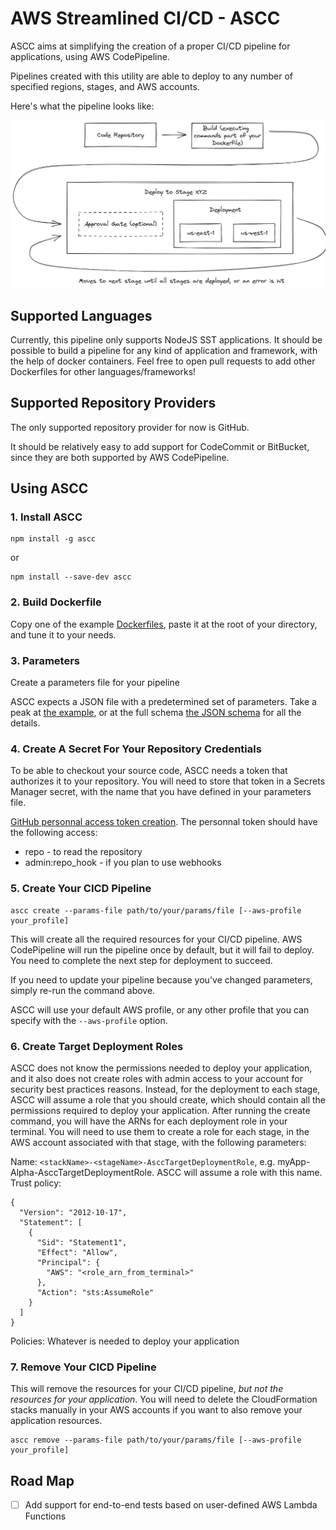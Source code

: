 # AWS Streamlined CI/CD - ASCC

ASCC aims at simplifying the creation of a proper CI/CD pipeline for applications, using AWS CodePipeline.

Pipelines created with this utility are able to deploy to any number of specified regions, stages, and AWS accounts.

Here's what the pipeline looks like:

![CICD Pipeline](./docs/diagrams/awsStreamlinedCicdPipeline.excalidraw.png)

## Supported Languages

Currently, this pipeline only supports NodeJS SST applications. It should be possible to build a pipeline for any kind of
application and framework, with the help of docker containers. Feel free to open pull requests to add other Dockerfiles for other languages/frameworks!

## Supported Repository Providers

The only supported repository provider for now is GitHub.

It should be relatively easy to add support for CodeCommit or BitBucket, since they are both
supported by AWS CodePipeline.

## Using ASCC

### 1. Install ASCC

```
npm install -g ascc
```

or

```
npm install --save-dev ascc
```

### 2. Build Dockerfile

Copy one of the example [Dockerfiles](./dockerfile-examples/), paste it at the root of your directory, and tune it to your needs.

### 3. Parameters

Create a parameters file for your pipeline

ASCC expects a JSON file with a predetermined set of parameters. Take a peak at [the example](./docs/cicd_parameters.example.json), or
at the full schema [the JSON schema](./src/jsonParametersSchema.ts) for all the details.

### 4. Create A Secret For Your Repository Credentials

To be able to checkout your source code, ASCC needs a token that authorizes it to your repository. You will need to store that token in a Secrets Manager secret, with the name that you have defined in your parameters file.

[GitHub personnal access token creation](https://docs.github.com/en/authentication/keeping-your-account-and-data-secure/creating-a-personal-access-token). The personnal token should have the following access:

- repo - to read the repository
- admin:repo_hook - if you plan to use webhooks

### 5. Create Your CICD Pipeline

```
ascc create --params-file path/to/your/params/file [--aws-profile your_profile]
```

This will create all the required resources for your CI/CD pipeline. AWS CodePipeline will run the pipeline once by default, but it will fail to deploy. You need to complete the next step for deployment to succeed.

If you need to update your pipeline because you've changed parameters, simply re-run the command above.

ASCC will use your default AWS profile, or any other profile that you can specify with the `--aws-profile` option.

### 6. Create Target Deployment Roles

ASCC does not know the permissions needed to deploy your application, and it also does not create roles with admin access to your account for security best practices reasons. Instead, for the deployment to each stage, ASCC will assume a role that you should create, which should contain all the permissions required to deploy your application. After running the create command, you will have the ARNs for each deployment role in your terminal. You will need to use them to create a role for each stage, in the AWS account associated with that stage, with the following parameters:

Name: `<stackName>-<stageName>-AsccTargetDeploymentRole`, e.g. myApp-Alpha-AsccTargetDeploymentRole. ASCC will assume a role with this name.
Trust policy:

```
{
  "Version": "2012-10-17",
  "Statement": [
    {
      "Sid": "Statement1",
      "Effect": "Allow",
      "Principal": {
        "AWS": "<role_arn_from_terminal>"
      },
      "Action": "sts:AssumeRole"
    }
  ]
}
```

Policies: Whatever is needed to deploy your application

### 7. Remove Your CICD Pipeline

This will remove the resources for your CI/CD pipeline, _but not the resources for your application_. You will need to delete the CloudFormation stacks manually in your AWS accounts if you want to also remove your application resources.

```
ascc remove --params-file path/to/your/params/file [--aws-profile your_profile]
```

## Road Map

- [ ] Add support for end-to-end tests based on user-defined AWS Lambda Functions
